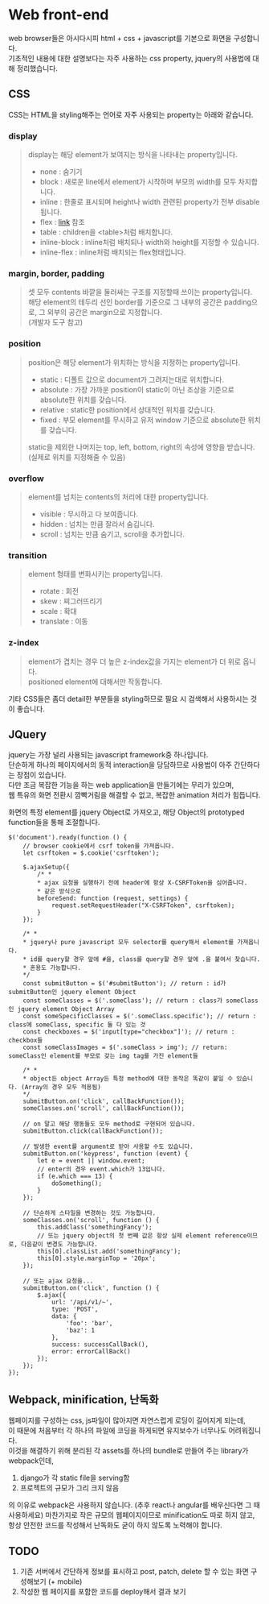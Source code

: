 # Web front-end
web browser들은 아시다시피 html + css + javascript를 기본으로 화면을 구성합니다.  
기초적인 내용에 대한 설명보다는 자주 사용하는 css property, jquery의 사용법에 대해 정리했습니다.  

## CSS
CSS는 HTML을 styling해주는 언어로 자주 사용되는 property는 아래와 같습니다.

### display
> display는 해당 element가 보여지는 방식을 나타내는 property입니다.  
> - none : 숨기기
> - block : 새로운 line에서 element가 시작하며 부모의 width를 모두 차지합니다.
> - inline : 한줄로 표시되며 height나 width 관련된 property가 전부 disable됩니다.
> - flex : [link](https://d2.naver.com/helloworld/8540176) 참조
> - table : children을 &lt;table&gt;처럼 배치합니다.
> - inline-block : inline처럼 배치되나 width와 height를 지정할 수 있습니다.
> - inline-flex : inline처럼 배치되는 flex형태입니다.

### margin, border, padding
> 셋 모두 contents 바깥을 둘러싸는 구조를 지정할때 쓰이는 property입니다.  
> 해당 element의 테두리 선인 border를 기준으로 그 내부의 공간은 padding으로, 그 외부의 공간은 margin으로 지정합니다.  
> (개발자 도구 참고)

### position
> position은 해당 element가 위치하는 방식을 지정하는 property입니다.
> - static : 디폴트 값으로 document가 그려지는대로 위치합니다.
> - absolute : 가장 가까운 position이 static이 아닌 조상을 기준으로 absolute한 위치를 갖습니다.
> - relative : static한 position에서 상대적인 위치를 갖습니다.
> - fixed : 부모 element를 무시하고 유저 window 기준으로 absolute한 위치를 갖습니다.
> 
> static을 제외한 나머지는 top, left, bottom, right의 속성에 영향을 받습니다. (실제로 위치를 지정해줄 수 있음)  


### overflow
> element를 넘치는 contents의 처리에 대한 property입니다.
> - visible : 무시하고 다 보여줍니다.
> - hidden : 넘치는 만큼 잘라서 숨깁니다.
> - scroll : 넘치는 만큼 숨기고, scroll을 추가합니다.


### transition
> element 형태를 변화시키는 property입니다.
> - rotate : 회전
> - skew : 찌그러뜨리기
> - scale : 확대
> - translate : 이동

### z-index
> element가 겹치는 경우 더 높은 z-index값을 가지는 element가 더 위로 옵니다.  
> positioned element에 대해서만 작동합니다.  
  
기타 CSS들은 좀더 detail한 부분들을 styling하므로 필요 시 검색해서 사용하시는 것이 좋습니다.  


## JQuery
jquery는 가장 널리 사용되는 javascript framework중 하나입니다.  
단순하게 하나의 페이지에서의 동적 interaction을 당담하므로 사용법이 아주 간단하다는 장점이 있습니다.  
다만 조금 복잡한 기능을 하는 web application을 만들기에는 무리가 있으며,  
웹 특유의 화면 전환시 깜빡거림을 해결할 수 없고, 복잡한 animation 처리가 힘듭니다.  
  
화면의 특정 element를 jquery Object로 가져오고, 해당 Object의 prototyped function들을 통해 조절합니다.  
```
$('document').ready(function () {
    // browser cookie에서 csrf token을 가져옵니다.
    let csrftoken = $.cookie('csrftoken');

    $.ajaxSetup({
        /* *
        * ajax 요청을 실행하기 전에 header에 항상 X-CSRFToken을 심어줍니다.
        * 같은 방식으로 
        beforeSend: function (request, settings) {
            request.setRequestHeader("X-CSRFToken", csrftoken);
        }
    });
    
    /* *
    * jquery나 pure javascript 모두 selector를 query해서 element를 가져옵니다.
    * id를 query할 경우 앞에 #을, class를 query할 경우 앞에 .을 붙여서 찾습니다.
    * 혼용도 가능합니다.
    */
    const submitButton = $('#submitButton'); // return : id가 submitButton인 jquery element Object
    const someClasses = $('.someClass'); // return : class가 someClass인 jquery element Object Array
    const someSpecificClasses = $('.someClass.specific'); // return : class에 someClass, specific 둘 다 있는 것
    const checkboxes = $('input[type="checkbox"]'); // return : checkbox들
    const someClassImages = $('.someClass > img'); // return: someClass인 element를 부모로 갖는 img tag를 가진 element들
    
    /* *
    * object든 object Array든 특정 method에 대한 동작은 똑같이 붙일 수 있습니다. (Array의 경우 모두 적용됨)
    */
    submitButton.on('click', callBackFunction());
    someClasses.on('scroll', callBackFunction());
    
    // on 말고 해당 행동들도 모두 method로 구현되어 있습니다.
    submitButton.click(callBackFunction());
    
    // 발생한 event를 argument로 받아 사용할 수도 있습니다.
    submitButton.on('keypress', function (event) {
        let e = event || window.event;
        // enter의 경우 event.which가 13입니다.
        if (e.which === 13) {
            doSomething();
        }
    });
    
    // 단순하게 스타일을 변경하는 것도 가능합니다.
    someClasses.on('scroll', function () {
        this.addClass('somethingFancy');
        // 또는 jquery object의 첫 번째 값은 항상 실제 element reference이므로, 다음같이 변경도 가능합니다.
        this[0].classList.add('somethingFancy');
        this[0].style.marginTop = '20px';
    });
    
    // 또는 ajax 요청을...
    submitButton.on('click', function () {
        $.ajax({
            url: '/api/v1/~',
            type: 'POST',
            data: {
                'foo': 'bar',
                'baz': 1
            },
            success: successCallBack(),
            error: errorCallBack()
        });
    });
});
```

## Webpack, minification, 난독화
웹페이지를 구성하는 css, js파일이 많아지면 자연스럽게 로딩이 길어지게 되는데,  
이 때문에 처음부터 각 하나의 파일에 코딩을 하게되면 유지보수가 너무나도 어려워집니다.  
이것을 해결하기 위해 분리된 각 assets를 하나의 bundle로 만들어 주는 library가 webpack인데,  
1. django가 각 static file을 serving함  
2. 프로젝트의 규모가 그리 크지 않음  
  
의 이유로 webpack은 사용하지 않습니다. (추후 react나 angular를 배우신다면 그 때 사용하세요)
마찬가지로 작은 규모의 웹페이지이므로 minification도 따로 하지 않고,  
항상 안전한 코드를 작성해서 난독화도 굳이 하지 않도록 노력해야 합니다.  

## TODO
1. 기존 서버에서 간단하게 정보를 표시하고 post, patch, delete 할 수 있는 화면 구성해보기 (+ mobile)
2. 작성한 웹 페이지를 포함한 코드를 deploy해서 결과 보기
